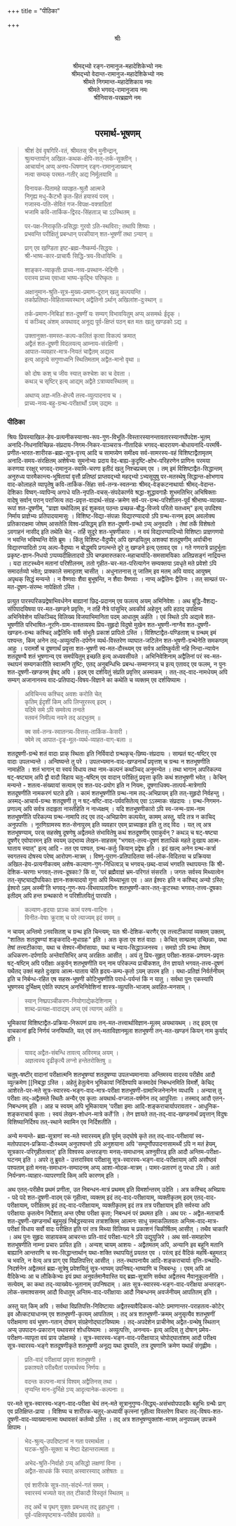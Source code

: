 +++
title = "पीठिका"

+++
<div align="center">

श्रीः

<br>

श्रीमद्भ्यो रङ्ग-रामानुज-महादेशिकेभ्यो नमः<br>
श्रीमद्भ्यो वेदान्त-रामानुज-महादेशिकेभ्यो नमः<br>
श्रीमते निगमान्त-महादेशिकाय नमः<br>
श्रीमते भगवद्-रामानुजाय नमः<br>
श्रीनिवास-परब्रह्मणे नमः

<br>

## परमार्थ-भूषणम्

</div>

> श्रीशं देवं वृषगिरि-रतं, श्रीमतस् त्रीन् मुनीन्द्रान्,  
> श्रुत्यन्तार्यान् अखिल-कथक-क्षेपि-सत्-तर्क-सूक्तीन् ।  
> आचार्यान् अप्य् अनघ-धिषणान् रङ्ग-रामानुजाख्यान्  
> नत्वा सम्यक् परमत-गतीर् अद्य निर्मूलयामि ॥
>
> विनायक-पितामहे व्यपहृत-श्रुतौ आत्मजे  
> निगृह्य मधु-कैटभौ कृत-हितं हयास्यं परम् ।  
> गजास्य-पति-सेवितं गज-विपक्ष-वक्त्रादितां  
> भजामि कवि-तार्किक-द्विरद-सिंहताञ् चा ऽऽस्थितम् ॥
>
> पर-पक्ष-निराकृति-प्रसिद्धाः गुरवो ऽति-स्थविराः; तथापि शिष्याः ।  
> प्रभवन्ति परीक्षितुं प्रबन्धान् परकीयान् शत-भूषणीं तथा ऽन्यान् ॥
>
> प्राग् एव खण्डिता इष्ट-ब्रह्म-नैष्कर्म्य-सिद्धयः ।  
> श्री-भाष्य-कार-प्राचार्यैः सिद्धि-त्रय-विधायिभिः ॥
>
> शाङ्कर-व्याकृतीः प्राच्य-नव्य-प्रस्थान-भेदिनीः ।  
> परास्य प्राच्य एवाध्वा भाष्य-कृद्भिः परिष्कृतः ॥
>
> अक्षानुमान-श्रुति-सूत्र-मुख्य-प्रमाण-दूरान् खलु कल्पयन्ति ।  
> तर्काप्रतिष्ठा-विहिताव्यवस्थान् अद्वैतिनो ऽर्थान् अखिलांश-दुःस्थान् ॥
>
> तर्क-प्रमाण-निबिडां शत-दूषणीं यः सम्यग् विभावयितुम् अप्य् असमर्थः ईदृक् ।  
> यं कञ्चिद् अंशम् अयथावद् अनूद्य पूर्व-क्षिप्तं पठन् बत मतः खलु खण्डको ऽद्य ॥
>
> उक्तानुक्त-समस्त-कल्प-कलितं कृत्वा विकल्पं क्रमात्  
> अद्वैतं शत-दूषणी विदलयत्य् आम्नाय-संरक्षिणी ।  
> आपात-व्यवहार-मात्र-नियतं चाद्वैतम् अद्यत्व  
> इत्य् आदृत्ये सगुणाध्वनि स्थितिमताम् अद्वैत-मानो वृथा ॥
>
> को दोषः कश् च जीवः स्यात् कश्चेशः का च देवता ।  
> कथञ् च सृष्टिर् इत्य् आद्यम् अद्वैते ऽत्राव्यवस्थितम् ॥
>
> अथाप्य् अज्ञ-मति-क्षेप्त्यै तत्त्व-व्युत्पादनाय च ।  
> प्राच्य-नव्य-बहु-ग्रन्थ-परीक्षार्थो ऽयम् उद्यमः ॥

### पीठिका

श्रियः प्रियस्याखिल-हेय-प्रत्यनीकस्यानघ-रूप-गुण-विभूति-विस्तारस्यानन्तावतारस्यानर्घोपदेश-भूतम् अनादि-निधनाविच्छिन्न-संप्रदाय-निगम-निकर-पाञ्चरात्र-गीतादिकं भगवद्-बादरायण-बोधायनादि-परमर्षि-प्रणीत-भारत-शारीरक-ब्रह्म-सूत्र-वृत्त्य् आदि च सामग्र्येण समीक्ष्य सर्व-सामरस्य-वहं विशिष्टाद्वैतामृतम् अनादि-समय-संरक्षितम् अशेषेभ्यः सुमनोभ्यः प्रदाय वेद-बाह्य-कुदृष्टि-क्षोभ-परिहरणेन प्राणिनः परमया करुणया ररक्षुर् भगवद्-रामानुज-स्वामि-चरणा इतीदं खलु निश्चप्रचम् एव । तम् इमं विशिष्टाद्वैत-सिद्धान्तम् अनुरुध्य पारमैकान्त्य-भूषितायां वृत्तौ प्रतिष्ठां प्राप्तवद्भ्यो महद्भ्यो ऽभ्यसूयुषु पर-मतस्थेषु सिद्धान्त-क्षोभणाय वाद-कोलाहले व्यापृतेषु कवि-तार्किक-सिंहाः सर्व-तन्त्र-स्वतन्त्राः श्रीमद्-वेङ्कटनाथार्याः श्रीमद्-वेदान्त-देशिकाः विष्वग्-व्यापिन्य् अगाधे यति-नृपति-वचस्-संपदेकार्णवे श्रद्धा-शुद्धावगाहैः शुभमतिभिर् अभिषिक्ताः वादेषु सर्वान् परान् पराजित्य तदा-प्रवृत्त-वादार्थ-संग्रह-क्रमेण सर्व-पर-ग्रन्थ-परिशीलन-पूर्वं श्रीभाष्य-व्याख्या-रूपां शत-दूषणीम्, "प्राज्ञा यथोदितम् इदं शुकवत् पठन्तः प्रच्छन्न-बौद्ध-विजये परितो यतध्वम्" इत्य् उपदिश्य निर्माय प्राज्ञेभ्यः प्रतिपादयामासुः । विशिष्ट-विद्या-संपन्नाः विद्यारण्यादयो ऽपि ग्रन्थ-रत्नम् इदम् अवलोक्य प्रतिकाराक्षमा जोषम् आसतेति विश्व-प्रसिद्धम् इति शत-दूषणी-ग्रन्थो ऽप्य् अनुवदति । तेषां तर्के विशेषतो ऽवगाहनं नासीद् इति तथेति चेत् - तर्हि सुदूरे शत-भूषणीकारः । न वयं विद्यारण्यादिभ्यो विशिष्टाः प्राज्ञगणयो न भवन्ति भविष्यन्ति वेति ब्रूमः । किंतु विशिष्ट-वैदुष्यैर् अपि खण्डयितुम् अशक्यां शतदूषणीम् अर्वाचीना विद्यारण्यादितो ऽप्य् अल्प-वैदुष्याः न बोद्धुमपि प्रगल्भन्ते दूरे तु खण्डने इत्य् एतावद् एव । गते गणरात्रे प्रादुर्भूताः प्रकृष्ट-ज्ञान-निधयो ऽप्पय्यदीक्षितादयो ऽपि चण्डमारुतकार-महाचार्यादि-समसामयिकाः अतिप्रसङ्गं नाद्रियन्त । यदा ताटस्थ्येन मतानां परिशीलनम्, ततो गृहीत-चर-मत-परित्यागेन सम्यक्तया ऽवधृते मते प्रवेशो ऽपि समादर्तव्यो भवेत्; प्राक्काले समादृतश् चासीत् । अधुनातनास् तु जातिम् इव मतम् अपि यावद् आयुषम् अपृथक् सिद्धं मन्यन्ते । न वैष्णवाः शैवा बुभूषन्ति, न शैवाः वैष्णवाः । नाप्य् अद्वैतिनः द्वैतिनः । तत् साम्प्रतं पर-मत-दूषण-संरम्भः नापेक्षितो ऽस्ति । 

प्रत्युत पारस्परिकप्रद्वेषाभिवर्धनेन बाह्यानां छिद्र-प्रदानम् एव फलत्य् अयम् अभिनिवेशः । अथ बुद्धि-वैशद्य-संपिपादयिषया पर-मत-खण्डने प्रवृत्तिः, न तर्हि नैत्रे पांसुभिर् अवकीर्य अहेतून् अपि हठाद् उपक्षिप्य अभिनिवेशेन यत्किञ्चिद् विलिख्य विजयाभिमानिता पदम् आधातुम् अर्हति । एवं स्थिते ऽपि अद्यत्वे शत-भूषणीति परिभाषित-नूरणि-ग्राम-वास्तव्यस्य प्रिय-सुहृदो विदुषो मुखेन शत-भूषणी-नाग्नैव शत-दूषणी-खण्डन-ग्रन्थः कश्चिद् अद्वैतिभिः सर्वैः संभूतैः प्रकाशं प्रापितो ऽस्ति । विशिष्टाद्वैत-पण्डिताश् च ग्रन्थम् इमं पश्यन्तः, किम् अनेन तद्-अव्युत्पत्ति-दर्पणेन व्यर्थ-विस्तरेण व्याघात-जटिलेन शत-भूषणी-ग्रन्थेनेति समकण्ठम् आहुः । परामर्शे च दूषणार्थं प्रवृत्ता शत-भूषणी स्व-मत-दौस्थ्यम् एव सर्वत्र आविष्कुर्वती नहि निन्दा-न्यायेन शतदूषण्यै शतं भूषणान्य् एव समर्पयितुम् इच्छति इत्य् अध्यवसीयते । अभिनिवेशिनाम् अद्वैतिनां परं स्व-मत-स्थापनं सम्यगकारीति स्वात्मनि तुष्टिः, एतद् अनुबन्धिभिः प्रबन्ध-सम्माननञ् च इत्य् एतावद् एव फलम्, न पुनः शत-दूषणी-खण्डनम् ईषद् अपि । इदम् एव दर्शयितुं संप्रति प्रवृत्तिर् अस्माकम् । तत्-तद्-वाद-नामधेयम् अपि सम्यग् अजानानस्य वाद-प्रतिपाद्य-विषय-विज्ञाने का कथेति च व्यक्तम् एव दर्शयिष्यामः ।

> अविचिन्त्य कश्चिद् अवशः करोति चेत्  
> कृतिम् ईदृशीं किम् अपि लिप्सुरस्त्व् इदम् ।  
> यदिमे समे ऽपि समवेत्य तन्वते  
> स्तवनं निमील्य नयने तद् अद्भुतम् ॥
>
> क्व सर्व-तन्त्र-स्वातन्त्र्य-वित्तस्-तार्किक-केसरी ।  
> क्वेमे त्व् आपात-दृङ्-मूल-व्यर्थ-व्याहत-वाग्-बलाः ॥

शतदूषणी-ग्रन्थे शतं वादाः प्राक् स्थिताः इति निर्विवादो ग्रन्थकृच्-छिष्य-संप्रदायः । साम्प्रतं षट्-षष्टिर् एव वादाः उपलभ्यन्ते । अन्विष्यन्ते तु परे । उपलभ्यमान-वाद-खण्डनार्थं प्रवृत्तश् च ग्रन्थः न शतभूषणीति नामार्हति । शतं भागान् वा स्वयं विधाय तथा नाम-कल्पनं कथञ्चिद् अनुमन्येत । तथा भागान् अपरिकल्प्य षट्-षष्ट्याम् अपि द्वौ वादौ विहाय चतुः-षष्टिम् एव वादान् परीक्षितुं प्रवृत्ता कृतिः कथं शतभूषणी भवेत् । केचिन् मन्यन्ते - शतत्व-संख्यायां सत्याम् एव शत-पद-प्रयोग इति न नियमः, दूषणाधिक्य-तात्पर्य-मात्रेणापि शतदूषणीति नामकरणं घटते इति । कामं शतभूषणीति ग्रन्थ-नाम तद्-अभिप्रायम् इति तत्-सुहृदो निर्वहन्तु । अस्मद्-आचार्य-ग्रन्थः शतदूषणी तु न षट्-षष्टि-वाद-पर्यवसितेत्य् एवा ऽऽस्माकः संप्रदायः । ग्रन्थ-निगमन-प्रणाल्य् अपि सर्वत्र तदाहृता नास्तीहेति न नाध्यक्षम् । यदि शतभूषणीकारो ऽपि स्व-जन्म-ग्राम-नाम शतभूषणीति परिकल्प्य ग्रन्थ-नामापि तद् एव तद्-अभिप्रायेण कल्पयेत्, कामम् अस्तु, यदि तत्र न काचिद् अनुपपत्तिः । नूरणिग्रामस्य शत-सेनापुरम् इति व्यवहार एवम् प्राच्याहृत इति तु तद् विदः । यत् त्व् अत्र शतभूषण्याम्, परस् सहस्रेषु दूषणेषु अद्वैतमते संभावितेषु कथं शतदूषणीम् एवाकुर्वन् ? कथञ् च षट्-षष्ट्या दूषणैर् एवोपारमन् इति स्वयम् उद्भाव्य लेखन-साहसम् "भगवत्-तत्त्व-दूषणं शताधिकं महते दुःखाय आत्म-घाताय स्यात्" इत्य् आदि - तत एव पश्यत, ग्रन्थ-कर्तुः कियान् प्रद्वेषः इति । इदं खल्व् अनेन ग्रन्थ-कर्त्रा स्वगतस्य दोषस्य परेष्व् आरोपण-मात्रम् । विष्णु-पुराण-प्रतिपादितया सर्व-लोक-विदितया च प्रक्रियया अखिल-हेय-प्रत्यनीकत्वम् अशेष-कल्याण-गुण-निधित्वञ् च भगवच्-छब्द-वाच्यं भगवति स्थापयन्तः किं श्री-देशिक-चरणाः भगवत्-तत्त्व-दूषकाः? किं वा, 'परं ब्रह्मैवाज्ञं भ्रम-परिगतं संसरति । जगतः सर्वस्य मिथ्यात्वेन तत्-सृष्ट्याद्यौपयिकाः ज्ञान-शक्त्यादयो गुणा अपि मिथ्याभूता एव । अत ईश्वरः इति न कश्चिद् अन्यो ऽस्ति; ईश्वरो ऽहम् अस्मी'ति भगवद्-गुण-रूप-विभवापलापिनः शतभूषणी-कार-तत्-कूटस्थाः भगवत्-तत्त्व-दूषकाः इतीदम् अपि हन्त ग्रन्थकारो न परिशीलयितुं पारयति ।

> कल्याण-हृदयाः प्राञ्चः कामं परुष-वादिनः ।  
> विनीत-वेषाः क्रूराश् च परे त्याज्यम् इदं समम् ॥

न चायम् अन्तिमो ऽनवसितश् च ग्रन्थ इति चिन्त्यम्; यतः श्री-देशिक-चरणैर् एव तत्त्वटीकायां व्यक्तम् उक्तम्, "शातितः शतदूषण्यां शङ्करादि-मुधाग्रहः" इति । अतः कृता एव शतं वादाः । केचित् साम्प्रतम् उच्छिन्नाः, यथा तेषां तत्त्वटीकायाः, यथा च सेश्वर-मीमांसायाः, यथा च न्याय-सिद्धाञ्जनस्य । समग्रो ऽपि ग्रन्थः तेषाम् अधिकरण-दर्पणादिः अन्तेवासिभिर् अप्य् अरक्षितः आसीत् । अयं तु प्रिय-सुहृत् परीक्षा-शतक-प्रणयन-प्रवृत्तः षट्-षष्टिम् अपि परीक्षाः अकुर्वन् शतभूषणीति यन् नाम परिकल्प्य प्राचीकशत्, तेन ज्ञायते भगवत्-तत्त्व-दूषणं यथैतद् उक्तं महते दुःखाय आत्म-घाताय चेति हृदय-कम्प-कृतो ऽयम् उपरम इति । यथा-प्रतिज्ञं निर्वर्तनीयम् इति च निर्बन्ध-रहित एष सहस्र-भूषणी कोटिभूषणीति परार्ध-पर्यन्तं किं न यातु । सर्वथा पुनः एकस्यापि भूषणस्य दुर्भिक्षम् एवेति स्पष्टम् अनभिनिवेशिनां शास्त्र-व्युत्पत्ति-भाजाम् अवहित-मनसाम् ।

> स्यान् निष्प्रपञ्चीकरण-नियोगाद्येकदेशिनाम् ।  
> शाब्द-प्रत्यक्ष-वादाद्यम् अप्य् एवं त्यागम् अर्हति ॥

भूमिकायां विशिष्टाद्वैत-प्रक्रिया-निरूपणं प्रायः तन्-मत-तत्त्वार्थाविज्ञान-मूलम् अयथायथम् । तद् इदम् एव वाचकानां हृदि निर्णयं जनयिष्यति, यत् एवं तन्-मताविज्ञानमूला शतभूषणी तन्-मत-खण्डनं कियन् नाम कुर्याद् इति ।

> यावद् अद्वैत-संबन्धि तावत्य् अविरमन्न् अयम् ।  
> अज्ञत्वस्य दृढीकृत्यै लग्नो हन्तेतरोक्तिषु ॥

चतुष्-षष्टीर् वादानां परीक्षात्मनि शतभूषण्यां शतदूषण्या उपलभ्यमानायाः अन्तिमस्य वादस्य परीक्षैव आदौ व्युत्क्रमेण [[निबद्धा ऽस्ति । अहेतुं हेतुत्वेन भूमिकायां निर्दिश्यापि कस्मादेवं निबन्धनमिति विमर्शे, केचिद् आशेरते-पर-मते सूत्र-स्वारस्य-भङ्ग-वाद-मात्र-परीक्षा शतभूषणी-ग्रामाभिजनेनानेन व्यधायि । अन्यास् तु परीक्षाः तद्-अद्वैतमते स्थितैः अन्यैर् एव कृताः अयथार्थ-वग्जाल-वर्षणेन तद् आपूरिताः । तस्माद् आदौ एतन्-निबन्धनम् इति । आह च स्वयम् अपि भूमिकायाम् 'परीक्षा इमाः आदि-शङ्कराचार्यापरावतार - आधुनिक-शङ्कराचार्य कृताः । स्वयं लेखन-शोधन-मात्रे कर्ते'ति । तेन ज्ञायते तत्-तद्-वाद-खण्डनार्थं प्रवृत्तान् विदुषः विशिष्यानिर्दिश्य तत्-स्थाने स्वामिन एव निर्दिशतीति ।

अन्ये मन्यन्ते- ब्रह्म-सूत्राणां स्व-मते स्वारस्यम् इति पूर्वम् उद्घोषे कृते तत् तद्-वाद-परीक्षायां स्व-मतोपपादन-प्रक्रिया-दौःस्थ्यम् अनुपश्यन्तो ऽपि अनुशयाना अपि 'सम्पूर्णोपपादनासामर्थ्ये ऽपि न मतं हेयम्, सूत्रकार-परिगृहीतत्वात्' इति विश्वस्य अन्तरङ्गाः मनस्-समाधानम् अश्नुवीरन्न् इति आदौ अन्तिम-परीक्षा-घटनम् इति । अपरे तु ब्रुवते - उत्तरास्विव परीक्षासु सूत्र-स्वारस्य-भङ्ग-वाद-परीक्षायाम् अपि असौष्ठवं पश्यताम् इतो मनस्-समाधान-सम्पादनम् अप्य् आशा-मोदक-मात्रम् । पामर-प्रतारणं तु परधा ऽपि । अतो निर्यन्त्रण-व्याहार-व्यापरणादि किम् अपि कारणम् इति ।  

अथ एतत्-परीक्षैव प्रथमं प्रणीता, उत निबन्धन-मात्रं प्रथमम् इति विमर्शान्तरम् उदेति । अत्र कश्चिद् अभिप्रायः - पदे पदे शत-दूषणी-वादम् एकं गृहीत्वा, व्यक्तम् इदं तद्-वाद-परीक्षायाम्, व्यक्तीकृतम् इदम् एतद्-वाद-परीक्षायाम्, परीक्षितम् इदं तद्-वाद-परीक्षायाम्, व्यक्तीकृतम् इदं तत्र तत्र परीक्षायाम् इति सर्वस्या अपि परीक्षायाः कृतत्वेन निर्देशात् अन्त एवैषा परीक्षा कृता; निबन्धनं परं प्रथमत इति । अथ परः - अद्वैत-मताचार्यैः शत-दूषणी-खण्डनार्थं बहुमुखं निर्बद्धस्यास्य तत्राशक्तिम् आत्मनः साधु समाकलितवतः अन्तिम-वाद-मात्र-परीक्षां विधाय सर्वो वादः परीक्षित इति परं तत्र मिथ्या विलिख्य च प्रकाशनं चिकीर्षितम् आसीत् । तथैव चाकारि । अथ पुनः सुहृदः साहायकम् आचरन्तः प्रति-वादं परीक्षा-घटने ऽपि उद्युयुजिरे । अथ सर्व-समाहारेण शतभूषणीति नाम्ना प्रचारः प्रापित इति । अन्यश् चायम् आशयः - अद्वैतमतम् अपि, अन्यानि इव बहूनि मतानि बाह्यानि आन्तराणि च स्व-सिद्धान्तार्थान् यथा-शक्ति स्थापयितुं प्रयतत एव । परंत्व् इदं वैदिकं महर्षि-बहुमतञ् च भवति, न वेत्य् अत्र प्राग् एव विप्रतिपत्तिर् आसीत् । तत्-स्थापनायैव आदि-शङ्कराचार्याः वृत्ति-ग्रन्थादि-निदर्शनेन अद्वैतमतं ब्रह्म-सूत्रेषु प्रवेशयितुं सूत्र-भाष्यम् उपनिषद्-भाष्याणि च निबबन्धुः । एवम् अपि आ वैदिकेभ्यः आ च लौकिकेभ्यः इयं प्रथा अनुवर्तमानैवास्ति यद् ब्रह्म-सूत्राणि सर्वथा अद्वैतस्य नैवानुकूलानीति । सत्येवम्, का कथा तद्-व्याख्येय-भूतानाम् उपनिषदाम् । अतः सूत्र-स्वारस्य-भङ्ग-वाद-परीक्षया अन्तरङ्ग-लोक-समाश्वसनम् आदौ विधातुम् अन्तिम-वाद-परीक्षायाः आदौ निबन्धनम् अवर्जनीयम् आपतितम् इति ।

अस्तु यत् किम् अपि । सर्वथा विप्रतिपत्ति-निविष्टायाः अद्वैतस्यावैदिकत्व-कोटेः प्रमाणान्तर-पराहतत्व-कोटेर् इव औत्कट्याधानम् एव शतभूषणी-कृत्यम् आपतितम् । तद् अत्र शतभूषणी-क्रमम् अनुसृत्यैव शतभूषणीं परीक्षमाणा वयं भूषण-गतान् दोषान् संग्रहेणोद्घाटयिष्यामः । तद्-अपदेशेन प्राचीनेष्व् अद्वैत-ग्रन्थेषु स्थितान् अप्य् उपपादन-प्रकारान् यथावसरं शोधयिष्यामः । अव्युत्पत्तिः, अनन्वय- इत्य् आदिस् तु दोषान् प्रमेय-परीक्षण-व्यापृता वयं प्राय उपेक्षामहे । सूत्र-स्वारस्य-भङ्ग-वाद-परीक्षायाञ् चोपोद्घातांशम् आदौ परीक्ष्य सूत्र-स्वारस्य-भङ्गे शतदूषणीकृते शतभूषणी अनूद्य यथा दूषयति, तत्र दूषणानि क्रमेण यथार्हं संगृह्णीमः ।

> प्रति-वादं परीक्षायां प्रवृत्ता शतभूषणी ।  
> प्रकाश्यते परीक्ष्यैतां परमार्थस्य निर्णयः ॥
>
> वदन्तः कल्पना-मात्रं विश्वम् अद्वैतिनस् तथा ।  
> तृप्यन्ति मान-दुर्भिक्षे ऽप्य् आदृत्यानेक-कल्पनाः ॥

पर-मते सूत्र-स्वारस्य-भङ्ग-वाद-परीक्षा चेयं तन्-मते सूत्रानुगुण्य-सिद्ध्य्-असंभवोपपादकैः बहुभिः ग्रन्थैः प्राग् एव प्रतिक्षिप्त-प्राया । विशिष्य च शारीरक-चतुर्-अध्यायीं कृत्स्नां गृहीत्वा विस्तरेण विचारः तद्-विषय-शत-दूषणी-वाद-व्याख्यानात्मा यथावसरं कर्तव्यो ऽस्ति । तद् अत्र शतभूषण्युक्तांश-मात्रम् अनुपपन्नम् उपक्रमे क्षिपामः ।

> भेद-श्रुत्य्-उपदिष्टानां न गता परमार्थता ।  
> घटक-श्रुति-सूक्ता च नेष्टा देहान्तरात्मता ॥
>
> अभेद-श्रुति-निर्वाहो ऽप्य् असिद्धो लक्षणां विना ।  
> अद्वैत-साधकं किं स्यात् अस्वारस्याद् अशेषतः ॥
>
> एवं शारीरके सूत्र-तत्-संदर्भ-गतं समम् ।  
> स्वारस्यं भज्यते यत् तत् टीकादौ विस्तृतं स्थितम् ॥
>
> तद् अर्थे च पृथग् युक्तः प्रबन्धस् तद् इहाधुना ।  
> पूर्व-पक्षिस्पृष्टमात्र-परीक्षैव प्रवर्त्यते ॥